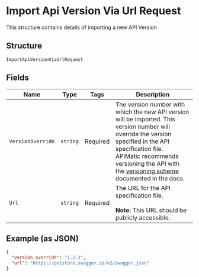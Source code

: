 
# Import Api Version Via Url Request

This structure contains details of importing a new API Version

## Structure

`ImportApiVersionViaUrlRequest`

## Fields

| Name | Type | Tags | Description |
|  --- | --- | --- | --- |
| `VersionOverride` | `string` | Required | The version number with which the new API version will be imported. This version number will override the version specified in the API specification file.<br>APIMatic recommends versioning the API with the [versioning scheme](https://docs.apimatic.io/define-apis/basic-settings/#version) documented in the docs. |
| `Url` | `string` | Required | The URL for the API specification file.<br><br>**Note:** This URL should be publicly accessible. |

## Example (as JSON)

```json
{
  "version_override": "1.2.3",
  "url": "https://petstore.swagger.io/v2/swagger.json"
}
```

